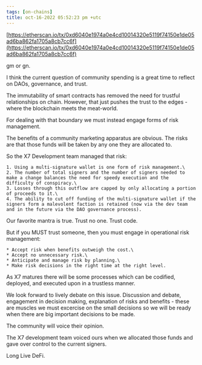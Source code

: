 ```yaml
---
tags: [on-chains]
title: oct-16-2022 05:52:23 pm +utc
---
```


[https://etherscan.io/tx/0xd6040e1974a0e4cd10014320e5119f74150e1de05ad6ba862fa1705a8cb7cc6f](https://etherscan.io/tx/0xd6040e1974a0e4cd10014320e5119f74150e1de05ad6ba862fa1705a8cb7cc6f)

gm or gn.

I think the current question of community spending is a great time to reflect on DAOs, governance, and trust.

The immutability of smart contracts has removed the need for trustful relationships on chain. However, that just pushes the trust to the edges - where the blockchain meets the meat-world.

For dealing with that boundary we must instead engage forms of risk management.

The benefits of a community marketing apparatus are obvious.
The risks are that those funds will be taken by any one they are allocated to.

So the X7 Development team managed that risk:

    1. Using a multi-signature wallet is one form of risk management.\
    2. The number of total signers and the number of signers needed to make a change balances the need for speedy execution and the difficulty of conspiracy.\
    3. Losses through this outflow are capped by only allocating a portion of proceeds to it.\
    4. The ability to cut off funding of the multi-signature wallet if the signers form a malevolent faction is retained (now via the dev team and in the future via the DAO governance process).

Our favorite mantra is true. Trust no one. Trust code.

But if you MUST trust someone, then you must engage in operational risk management:

    * Accept risk when benefits outweigh the cost.\
    * Accept no unnecessary risk.\
    * Anticipate and manage risk by planning.\
    * Make risk decisions in the right time at the right level.

As X7 matures there will be some processes which can be codified, deployed, and executed upon in a trustless manner.

We look forward to lively debate on this issue. Discussion and debate, engagement in decision making, explanation of risks and benefits - these are muscles we must excercise on the small decisions so we will be ready when there are big important decisions to be made.

The community will voice their opinion.

The X7 development team voiced ours when we allocated those funds and gave over control to the current signers.

Long Live DeFi.
